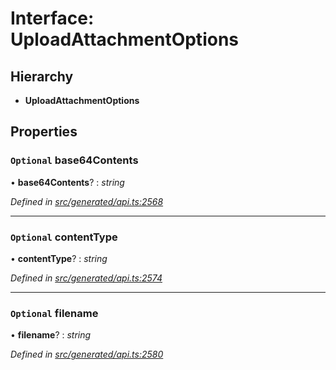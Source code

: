 # Interface: UploadAttachmentOptions

## Hierarchy

* **UploadAttachmentOptions**

## Properties

### `Optional` base64Contents

• **base64Contents**? : *string*

*Defined in [src/generated/api.ts:2568](https://github.com/mailslurp/mailslurp-client-ts-js/blob/4ca018b/src/generated/api.ts#L2568)*

___

### `Optional` contentType

• **contentType**? : *string*

*Defined in [src/generated/api.ts:2574](https://github.com/mailslurp/mailslurp-client-ts-js/blob/4ca018b/src/generated/api.ts#L2574)*

___

### `Optional` filename

• **filename**? : *string*

*Defined in [src/generated/api.ts:2580](https://github.com/mailslurp/mailslurp-client-ts-js/blob/4ca018b/src/generated/api.ts#L2580)*
